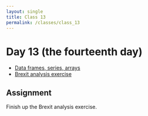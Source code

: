 ```yaml
---
layout: single
title: Class 13
permalink: /classes/class_13
---
```


# Day 13 (the fourteenth day)

* [Data frames, series, arrays](../chapters/04/df_series_arrays)
* [Brexit analysis exercise](../chapters/exercises/brexit_analysis)

## Assignment

Finish up the Brexit analysis exercise.
